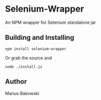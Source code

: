 Selenium-Wrapper
=======

An NPM wrapper for Selenium standalone jar

Building and Installing
-----------------------

```shell
npm install selenium-wrapper
```

Or grab the source and

```shell
node ./install.js
```

Author
------

Marius Bakowski
